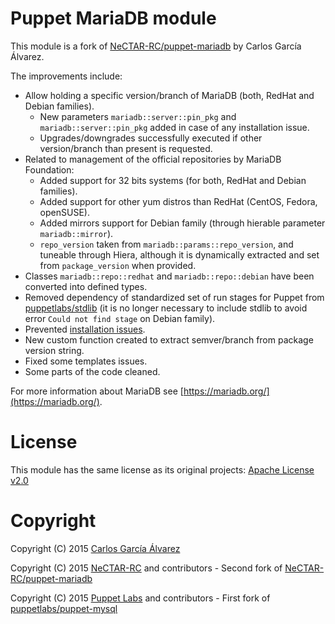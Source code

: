Puppet MariaDB module
=======================

This module is a fork of [NeCTAR-RC/puppet-mariadb](https://github.com/NeCTAR-RC/puppet-mariadb) by Carlos García Álvarez.

The improvements include:

- Allow holding a specific version/branch of MariaDB (both, RedHat and Debian families).
   - New parameters `mariadb::server::pin_pkg` and `mariadb::server::pin_pkg` added in case of any installation issue.
   - Upgrades/downgrades successfully executed if other version/branch than present is requested.
- Related to management of the official repositories by MariaDB Foundation:
   - Added support for 32 bits systems (for both, RedHat and Debian families).
   - Added support for other yum distros than RedHat (CentOS, Fedora, openSUSE).
   - Added mirrors support for Debian family (through hierable parameter `mariadb::mirror`).
   - `repo_version` taken from `mariadb::params::repo_version`, and tuneable through Hiera, although it is dynamically extracted and set from `package_version` when provided.
- Classes `mariadb::repo::redhat` and `mariadb::repo::debian` have been converted into defined types.
- Removed dependency of standardized set of run stages for Puppet from [puppetlabs/stdlib](https://forge.puppetlabs.com/puppetlabs/stdlib) (it is no longer necessary to include stdlib to avoid error `Could not find stage` on Debian family).
- Prevented [installation issues](https://mariadb.com/kb/en/mariadb/installing-mariadb-deb-files/#installation-issues).
- New custom function created to extract semver/branch from package version string.
- Fixed some templates issues.
- Some parts of the code cleaned.

For more information about MariaDB see [https://mariadb.org/](https://mariadb.org/).

License
=======================

This module has the same license as its original projects: [Apache License v2.0](http://opensource.org/licenses/apache2.0.php)

Copyright
=======================

Copyright (C) 2015 [Carlos García Álvarez](http://carlosgarcia.engineer/)

Copyright (C) 2015 [NeCTAR-RC](http://nectar.org.au/) and contributors - Second fork of [NeCTAR-RC/puppet-mariadb](https://github.com/NeCTAR-RC/puppet-mariadb)

Copyright (C) 2015 [Puppet Labs](https://puppetlabs.com/) and contributors - First fork of [puppetlabs/puppet-mysql](https://github.com/puppetlabs/puppetlabs-mysql)
